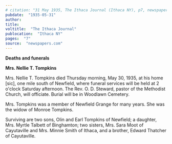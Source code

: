 ```yaml
---
# citation: "31 May 1935, The Ithaca Journal (Ithaca NY), p7, newspapers.com." 
pubdate:  "1935-05-31"
author: 
title: 
voltitle:  "The Ithaca Journal"
publocation:  "Ithaca NY"
pages:  "7"
source:  "newspapers.com"
---
```


**Deaths and funerals**

**Mrs. Nellie T. Tompkins**

Mrs. Nellie T. Tompkins died Thursday morning, May 30, 1935, at his home [sic], one mile south of Newfield, where funeral services will be held at 2 o'clock Saturday afternoon. The Rev. O. D. Steward, pastor of the Methodist Church, will officiate. Burial will be in Woodlawn Cemetery.

Mrs. Tompkins was a member of Newfield Grange for many years. She was the widow of Monroe Tompkins.

Surviving are two sons, Olin and Earl Tompkins of Newfield; a daughter, Mrs. Myrtle Talbett of Binghamton; two sisters, Mrs. Sara Moot of Cayutaville and Mrs. Minnie Smith of Ithaca, and a brother, Edward Thatcher of Cayutaville. 



